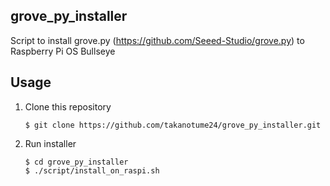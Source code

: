 ## grove_py_installer
Script to install grove.py (https://github.com/Seeed-Studio/grove.py) to Raspberry Pi OS Bullseye

## Usage
1. Clone this repository

    ```
    $ git clone https://github.com/takanotume24/grove_py_installer.git
    ```

2. Run installer

    ```
    $ cd grove_py_installer
    $ ./script/install_on_raspi.sh
    ```